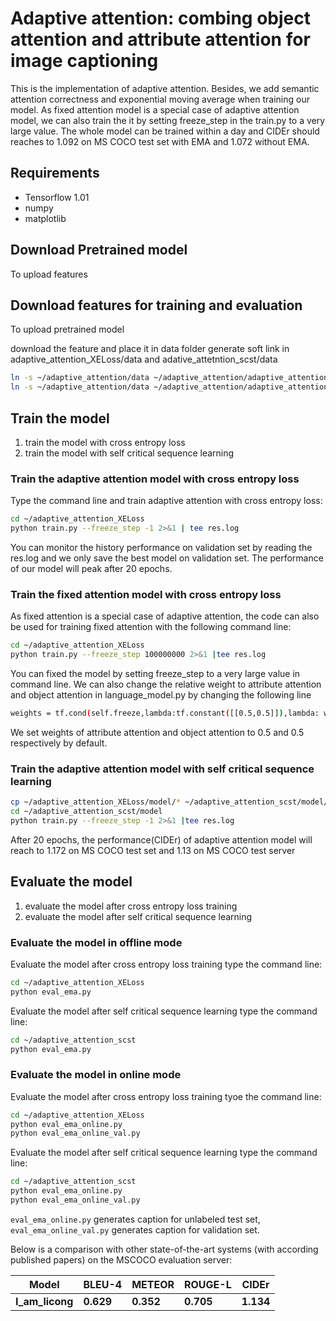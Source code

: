 # Adaptive attention: combing object attention and attribute attention for image captioning
This is the implementation of adaptive attention. Besides, we add semantic attention correctness and exponential moving average when training our model. As fixed attention model is a special case of adaptive attention model, we can also train the it by setting freeze_step in the train.py to a very large value. The whole model can be trained within a day and CIDEr should reaches to 1.092 on MS COCO test set with EMA and 1.072 without EMA. 

## Requirements
- Tensorflow 1.01
- numpy
- matplotlib

## Download Pretrained model

To upload features

## Download features for training and evaluation
To upload pretrained model

download the feature and place it in data folder
generate soft link in adaptive_attention_XELoss/data and adative_attetntion_scst/data
```bash
ln -s ~/adaptive_attention/data ~/adaptive_attention/adaptive_attention_scst
ln -s ~/adaptive_attention/data ~/adaptive_attention/adaptive_attention_XEloss
```

## Train the model
1. train the model with cross entropy loss
2. train the model with self critical sequence learning

### Train the adaptive attention model with cross entropy loss
Type the command line and train adaptive attention with cross entropy loss:
```bash
cd ~/adaptive_attention_XELoss
python train.py --freeze_step -1 2>&1 | tee res.log
```
You can monitor the history performance on validation set by reading the res.log and we only save the best model on validation set. The performance of our model will peak after 20 epochs.

### Train the fixed attention model with cross entropy loss
As fixed attention is a special case of adaptive attention, the code can also be used for training fixed attention with the following command line:
```bash
cd ~/adaptive_attention_XELoss
python train.py --freeze_step 100000000 2>&1 |tee res.log 
```
You can fixed the model by setting freeze_step to a very large value in command line. We can also change the relative weight to attribute attention and object attention in language_model.py
by changing the following line 
```bash
weights = tf.cond(self.freeze,lambda:tf.constant([[0.5,0.5]]),lambda: weights. 
```
We set weights of attribute attention and object attention to 0.5 and 0.5 respectively by default.

### Train the adaptive attention model with self critical sequence learning
```bash
cp ~/adaptive_attention_XELoss/model/* ~/adaptive_attention_scst/model/
cd ~/adaptive_attention_scst/model
python train.py --freeze_step -1 2>&1 |tee res.log
```
After 20 epochs, the performance(CIDEr) of adaptive attention model will reach to 1.172 on MS COCO test set and 1.13 on MS COCO test server

## Evaluate the model
1. evaluate the model after cross entropy loss training
2. evaluate the model after self critical sequence learning

### Evaluate the model in offline mode
Evaluate the model after cross entropy loss training type the command line:
```bash
cd ~/adaptive_attention_XELoss
python eval_ema.py
```
Evaluate the model after self critical sequence learning type the command line:
```bash
cd ~/adaptive_attention_scst
python eval_ema.py
```
### Evaluate the model in online mode

Evaluate the model after cross entropy loss training tyoe the command line:
```bash
cd ~/adaptive_attention_XELoss
python eval_ema_online.py      
python eval_ema_online_val.py
```
 
Evaluate the model after self critical sequence learning type the command line:
```bash
cd ~/adaptive_attention_scst
python eval_ema_online.py      
python eval_ema_online_val.py
```

`eval_ema_online.py` generates caption for unlabeled test set, `eval_ema_online_val.py` generates caption for validation set.

Below is a comparison with other state-of-the-art systems (with according published papers) on the MSCOCO evaluation server:

| Model | BLEU-4 | METEOR | ROUGE-L | CIDEr |
|----|----|----|----|----|
|**I_am_licong**|**0.629**|**0.352** |**0.705**|**1.134**|
